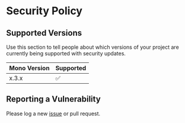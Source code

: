 # Security Policy

## Supported Versions

Use this section to tell people about which versions of your project are
currently being supported with security updates.

| Mono Version | Supported          |
| -------      | ------------------ |
| x.3.x        | :white_check_mark: |

## Reporting a Vulnerability

Please log a new [issue](https://github.com/PenguinOfWar/bagofholding/issues) or pull request.
